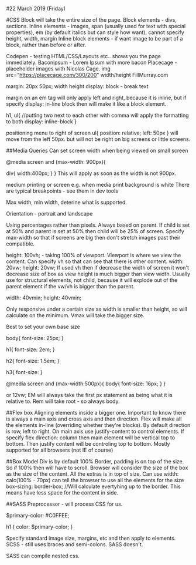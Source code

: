 #22 March 2019 (Friday)

#CSS
Block will take the entire size of the page. Block elements - divs, sections.
Inline elements - images, span (usually used for text with special properties), em (by default italics but can style how want), cannot specify height, width, margin
Inline block elements - if want image to be part of a block, rather than before or after.

Codepen - testing HTML/CSS/Layouts etc.. shows you the page immediately.
Baconipsum - Lorem Ipsum with more bacon
Placecage - placeholder images with Nicolas Cage. img src="https://placecage.com/300/200" width/height
FillMurray.com


margin: 20px 50px; width height
display: block - break text


margin on an em tag will only apply left and right, because it is inline, but if specify display: in-line block then will make it like a block element.

h1, ul{ //putting two next to each other with comma will apply the formatting to both
  display: inline-block
}

positioning menu to right of screen
ul{
  position: relative;
  left: 50px
}
will move from the left 50px.
but will not be right on big screens or little screens.

##Media Queries
Can set screen width when being viewed on small screen

@media screen and (max-width: 900px){
  <!-- //element want to target with this condition -->
  div{
    width:400px;
  }
}
This will apply as soon as the width is not 900px.

medium printing or screen
e.g. when media print background is white
There are typical breakpoints - see them in dev tools

Max width, min width, deterine what is supported.

Orientation - portrait and landscape

Using percentages rather than pixels. Always based on parent. If child is set at 50% and parent is set at 50% then child will be 25% of screen.
Specify max-width so that if screens are big then don't stretch images past their compatible.

height: 100vh; - taking 100% of viewport. Viewport is where we view the content.
Can specify vh so that can see that there is other content.
width: 20vw;
height: 20vw;
If used vh then if decrease the width of screen it won't decrease size of box as view height is much bigger than view width.
Usually use for structural elements, not child, because it will explode out of the parent element if the vw/vh is bigger than the parent.

width: 40vmin;
height: 40vmin;

Only responsive under a certain size as width is smaller than height, so will calculate on the minimum. Vmax will take the bigger size.

Best to set your own base size

body{
  font-size: 25px;
}

h1{
  font-size: 2em;
}

h2{
  font-size: 1.5em;
}

h3{
  font-size:
}

@media screen and (max-width:500px){
  body{
    font-size: 16px;
  }
}

or 12vw;
EM will always take the first px statement as being what it is relative to. Rem will take root - so always body.


##Flex box
Aligning elements inside a bigger one. Important to know there is always a main axis and cross axis and then direction. Flex will make all the elements in-line (overriding whether they're blocks). By default direction is row, left to right.
On main axis use justify-content to control elements.
If specify flex direction: column then main element will be vertical top to bottom. Then justify content will be controling top to bottom.
Mostly supported for all browsers (not IE of course)

##Box Model
Div is by default 100%
Border, padding is on top of the size. So if 100% then will have to scroll. Browser will consider the size of the box as the size of the content. All the extras is in top of size.
Can use width: calc(100% - 70px)
can tell the browser to use all the elements for the size
box-sizing: border-box; //Will calculate evertyhing up to the border.
This means have less space for the content in side.

##SASS
Preprocessor - will process CSS for us.

$primary-color: #C0FFEE;

h1 {
  color: $primary-color;
}

Specify standard image size, margins, etc and then apply to elements.
SCSS - still uses braces and semi-colons. SASS doesn't.

SASS can compile nested css.